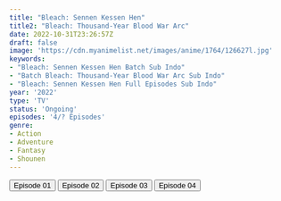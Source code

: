 ```yaml
---
title: "Bleach: Sennen Kessen Hen"
title2: "Bleach: Thousand-Year Blood War Arc"
date: 2022-10-31T23:26:57Z
draft: false
image: 'https://cdn.myanimelist.net/images/anime/1764/126627l.jpg'
keywords:
- "Bleach: Sennen Kessen Hen Batch Sub Indo"
- "Batch Bleach: Thousand-Year Blood War Arc Sub Indo"
- "Bleach: Sennen Kessen Hen Full Episodes Sub Indo"
year: '2022'
type: 'TV'
status: 'Ongoing'
episodes: '4/? Episodes'
genre:
- Action
- Adventure
- Fantasy
- Shounen
---
```


<div class="d-g gg-5 gtc-r ai-c">
<button onclick="window.open('?arc=G62ShR0fPp_20221010/1/MP4/Kuramanime-BLCH_S2-01-480p-ExTonan','_blank')">Episode 01</button>
<button onclick="window.open('?arc=sr6wnfboj4_20221018/2/MP4/Kuramanime-BLCH_S2-02-480p-ExTonan','_blank')">Episode 02</button>
<button onclick="window.open('?arc=K2MQjON0rT_20221025/3/MP4/Kuramanime-BLCH_S2-03-480p-ExTonan','_blank')">Episode 03</button>
<button onclick="window.open('?arc=3RSHEssIJk_20221101/4/MP4/Kuramanime-BLCH_S2-04-480p-ExTonan','_blank')">Episode 04</button>
</div>